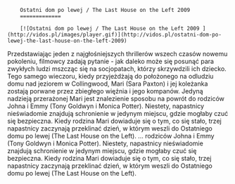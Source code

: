 
        Ostatni dom po lewej / The Last House on the Left 2009 
        =============
        
        [![Ostatni dom po lewej / The Last House on the Left 2009 ](http://vidos.pl/images/player.gif)](http://vidos.pl/ostatni-dom-po-lewej-the-last-house-on-the-left-2009)
        
        
 Przedstawiając jeden z najgłośniejszych thrillerów wszech czasów nowemu pokoleniu, filmowcy zadają pytanie - jak daleko może się posunąć para zwykłych ludzi mszcząc się na socjopatach, którzy skrzywdzili ich dziecko. Tego samego wieczoru, kiedy przyjeżdżają do położonego na odludziu domu nad jeziorem w Collingwood, Mari (Sara Paxton) i jej koleżanka zostają porwane przez zbiegłego więźnia i jego kompanów. Jedyną nadzieją przerażonej Mari jest znalezienie sposobu na powrót do rodziców Johna i Emmy (Tony Goldwyn i Monica Potter). Niestety, napastnicy nieświadomie znajdują schronienie w jedynym miejscu, gdzie mogłaby czuć się bezpieczna. Kiedy rodzina Mari dowiaduje się o tym, co się stało, trzej napastnicy zaczynają przeklinać dzień, w którym weszli do Ostatniego domu po lewej (The Last House on the Left).   ... rodziców Johna i Emmy (Tony Goldwyn i Monica Potter). Niestety, napastnicy nieświadomie znajdują schronienie w jedynym miejscu, gdzie mogłaby czuć się bezpieczna. Kiedy rodzina Mari dowiaduje się o tym, co się stało, trzej napastnicy zaczynają przeklinać dzień, w którym weszli do Ostatniego domu po lewej (The Last House on the Left).
    